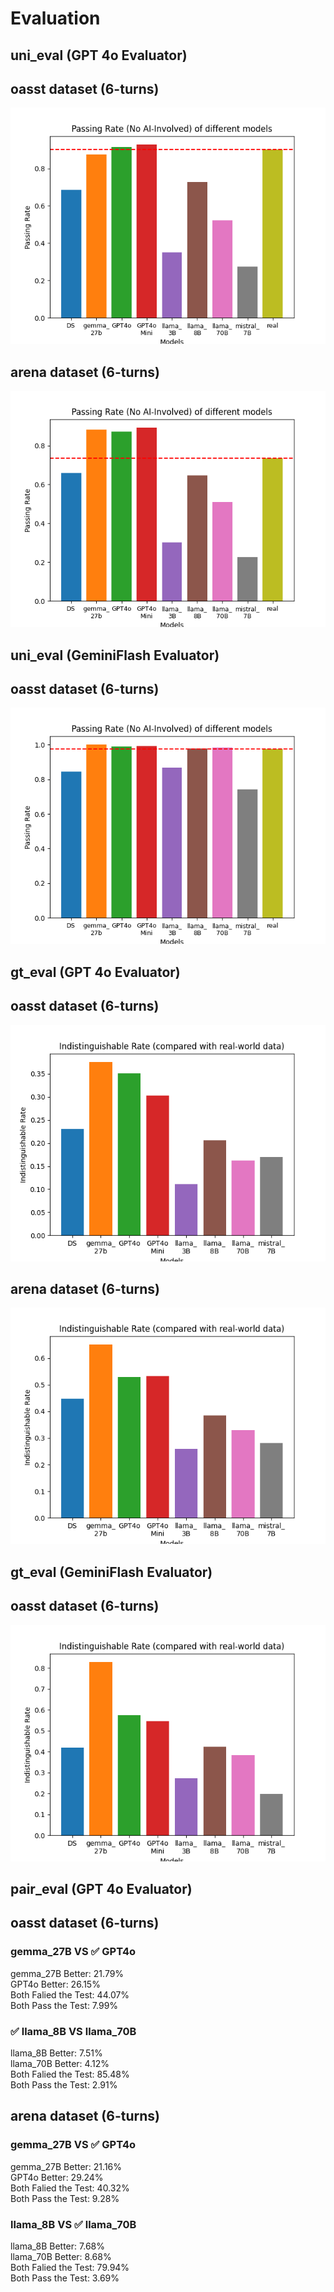 # Evaluation

## uni_eval (GPT 4o Evaluator)

## oasst dataset (6-turns)
![oasst_6_uni_eval_graph](./result_summary_oasst/GPT4o_Evaluator/uni_eval.png)  

## arena dataset (6-turns)
![arena_6_uni_eval_graph](./result_summary_arena/GPT4o_Evaluator/uni_eval.png)


## uni_eval (GeminiFlash Evaluator)

## oasst dataset (6-turns)
![oasst_6_GeminiFlash_Evaluator_uni_eval_graph](./result_summary_oasst/GeminiFlash_Evaluator/uni_eval.png)  



## gt_eval (GPT 4o Evaluator)
## oasst dataset (6-turns)
![oasst_6_gt_eval_graph](./result_summary_oasst/GPT4o_Evaluator/gt_eval.png)  

## arena dataset (6-turns)
![arena_6_gt_eval_graph](./result_summary_arena/GPT4o_Evaluator/gt_eval.png) 


## gt_eval (GeminiFlash Evaluator)
## oasst dataset (6-turns)
![oasst_6_GeminiFlash_Evaluator_gt_eval_graph](./result_summary_oasst/GeminiFlash_Evaluator/gt_eval.png) 



## pair_eval (GPT 4o Evaluator)

## oasst dataset (6-turns)  

### gemma_27B VS ✅ GPT4o
gemma_27B Better: 21.79%  
GPT4o Better: 26.15%  
Both Falied the Test: 44.07%  
Both Pass the Test: 7.99%


### ✅ llama_8B VS llama_70B
llama_8B Better: 7.51%  
llama_70B Better: 4.12%  
Both Falied the Test: 85.48%  
Both Pass the Test: 2.91%

## arena dataset (6-turns)  

### gemma_27B VS ✅ GPT4o
gemma_27B Better: 21.16%  
GPT4o Better: 29.24%  
Both Falied the Test: 40.32%  
Both Pass the Test: 9.28%  


### llama_8B VS ✅ llama_70B
llama_8B Better: 7.68%  
llama_70B Better: 8.68%  
Both Falied the Test: 79.94%  
Both Pass the Test: 3.69%  
